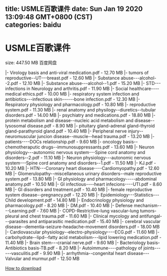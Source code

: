 
title: USMLE百歌课件
date: Sun Jan 19 2020 13:09:48 GMT+0800 (CST)    
categories: baidu
---

# USMLE百歌课件
size: 447.50 MB
 百度网盘
 
|- Virology basis and anti-viral medication.pdf - 12.70 MB
|- tumors of reproductive--UT---breast.pdf - 12.60 MB
|- Substance abuse---alcohol--2.pdf - 12.10 MB
|- Substance abuse---alcohol--1.pdf - 15.20 MB
|- STD---infections in Neurology and arthritis.pdf - 11.90 MB
|- Social healthcare----medical ethics.pdf - 10.00 MB
|- respiratory system infection and antibiotics---infectious skin------bone infection.pdf - 12.30 MB
|- Respiratory physiology and pharmacology.pdf - 10.80 MB
|- reproductive system.pdf - 11.30 MB
|- renal anatomy and physilogy--diuretics--tubular disorders.pdf - 14.00 MB
|- psychiatry and medications.pdf - 18.80 MB
|- protein metabolism and disease--nucleic acid metabolism and disease--lysosomal disease.pdf - 8.90 MB
|- pituitary gland-adrenal gland-thyroid gland-parathyroid gland.pdf - 10.40 MB
|- Peripheral nerve injury--neuromuscular juncion disease--muscle--head trauma.pdf - 13.20 MB
|- patients----DOCs relationship.pdf - 9.60 MB
|- oncology basis--chemotheraputic drugs--immunosuppressants.pdf - 13.60 MB
|- Neuron physiology---autonomic nervous system---Spine cord anatomy and disorders--2.pdf - 11.10 MB
|- Neuron physiology---autonomic nervous system---Spine cord anatomy and disorders--1.pdf - 11.50 MB
|- KJ.pdf - 10.20 MB
|- HTN---Coronary heart disease----Cardiomyopathy.pdf - 12.60 MB
|- Glomerulopathy--miscellaneous urinary disorders--male reproductive system.pdf - 13.80 MB
|- GI physiology and pharmacology-----abdominal anatomy.pdf - 10.50 MB
|- GI infectious----heart infecions----UTI.pdf - 8.60 MB
|- GI disorders and treatment.pdf - 10.40 MB
|- female reproductive system disease--pregnancy.pdf - 12.20 MB
|- Epidemiology---Statistics---Child development.pdf - 14.80 MB
|- Endocrinology physiology and pharmacology.pdf - 8.20 MB
|- DM.pdf - 10.40 MB
|- Defense mechanism----Learning.pdf - 7.60 MB
|- COPD-Restrictive-lung vascular-lung tumors-pleural and chest trauma.pdf - 11.60 MB
|- Clinical mycology and antifungal---parasites and antiparasitic medication.pdf - 15.40 MB
|- cerebral vascular disease--dementia-seizure-headache-movement disorders.pdf - 18.00 MB
|- Cardiovascular physiology--electro-physiology----ECG.pdf - 11.60 MB
|- carbohydrate--lipd--fatty acid metabolism---lipid lowering medication.pdf - 11.40 MB
|- Brain stem---cranial nerve.pdf - 9.60 MB
|- Bacteriology basis-Antibiotics basis-TB.pdf - 8.20 MB
|- Autoimmune----pathology of joints------vasculitis.pdf - 9.90 MB
|- arrhythmia--congenital heart disease---Valvular and murmur.pdf - 12.50 MB

[How to download](https://bpcam.bemobtrk.com/go/2ceec3aa-1ca2-46d6-b9ff-aaa5c184517c?jno=361)
